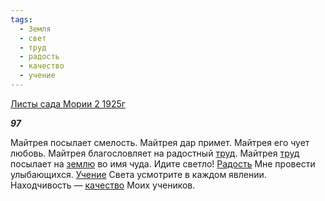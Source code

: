 ```yaml
---
tags:
  - Земля
  - свет
  - труд
  - радость
  - качество
  - учение
---
```

[Листы сада Мории 2 1925г](https://127.0.0.1:4002/agni/1925)

___97___

Майтрея посылает смелость. Майтрея дар примет. Майтрея его чует любовь. Майтрея благословляет на радостный [труд](../../../tags/#труд). Майтрея [труд](../../../tags/#труд) посылает на [землю](../../../tags/#Земля) во имя чуда. Идите светло! [Радость](../../../tags/#радость) Мне провести улыбающихся. [Учение](../../../tags/#учение) Света усмотрите в каждом явлении. Находчивость — [качество](../../../tags/#качество) Моих учеников.   

